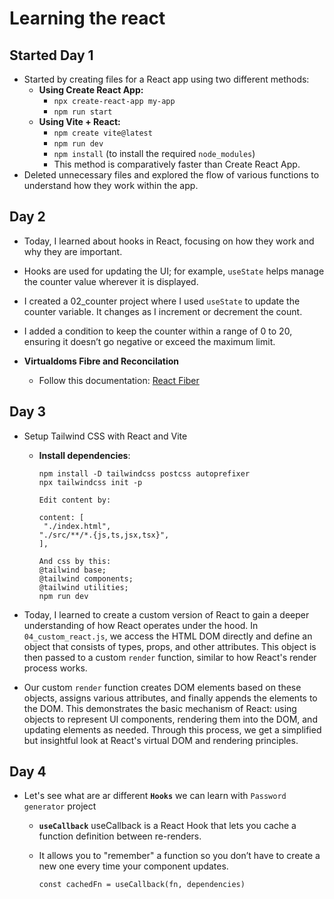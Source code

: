 # Learning the react

## Started Day 1

- Started by creating files for a React app using two different methods:
    - **Using Create React App:**
        - `npx create-react-app my-app`
        - `npm run start`
    - **Using Vite + React:**
        - `npm create vite@latest`
        - `npm run dev`
        - `npm install` (to install the required `node_modules`)
        - This method is comparatively faster than Create React App.
- Deleted unnecessary files and explored the flow of various functions to understand how they work within the app.

## Day 2 
- Today, I learned about hooks in React, focusing on how they work and why they are important.
- Hooks are used for updating the UI; for example, `useState` helps manage the counter value wherever it is displayed.
- I created a 02_counter project where I used `useState` to update the counter variable. It changes as I increment or decrement the count.
- I added a condition to keep the counter within a range of 0 to 20, ensuring it doesn’t go negative or exceed the maximum limit.

- **Virtualdoms Fibre and Reconcilation**
    - Follow this documentation: [React Fiber](https://github.com/acdlite/react-fiber-architecture)

## Day 3

- Setup Tailwind CSS with React and Vite
    - **Install dependencies**:
        
        ```
        npm install -D tailwindcss postcss autoprefixer
        npx tailwindcss init -p

        Edit content by: 

        content: [
         "./index.html",
        "./src/**/*.{js,ts,jsx,tsx}",
        ],

        And css by this:
        @tailwind base;
        @tailwind components;
        @tailwind utilities;
        npm run dev
        ```

- Today, I learned to create a custom version of React to gain a deeper understanding of how React operates under the hood. In `04_custom_react.js`, we access the HTML DOM directly and define an object that consists of types, props, and other attributes. This object is then passed to a custom `render` function, similar to how React's render process works.

- Our custom `render` function creates DOM elements based on these objects, assigns various attributes, and finally appends the elements to the DOM. This demonstrates the basic mechanism of React: using objects to represent UI components, rendering them into the DOM, and updating elements as needed. Through this process, we get a simplified but insightful look at React's virtual DOM and rendering principles.

## Day 4 

- Let's see what are ar different **`Hooks`** we can learn with `Password generator` project

    -  **`useCallback`**
useCallback is a React Hook that lets you cache a function definition between re-renders.
    - It allows you to "remember" a function so you don’t have to create a new one every time your component updates.

        ```
        const cachedFn = useCallback(fn, dependencies)